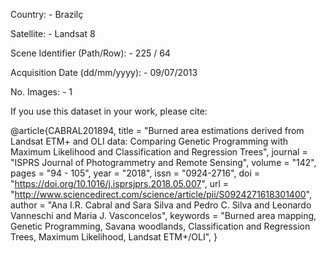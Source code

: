 Country:
	- Brazilç

Satellite:
	- Landsat 8

Scene Identifier (Path/Row):
	- 225 / 64

Acquisition Date (dd/mm/yyyy):
	- 09/07/2013

No. Images:
	- 1


If you use this dataset in your work, please cite:

@article{CABRAL201894,
title = "Burned area estimations derived from Landsat ETM+ and OLI data: Comparing Genetic Programming with Maximum Likelihood and Classification and Regression Trees",
journal = "ISPRS Journal of Photogrammetry and Remote Sensing",
volume = "142",
pages = "94 - 105",
year = "2018",
issn = "0924-2716",
doi = "https://doi.org/10.1016/j.isprsjprs.2018.05.007",
url = "http://www.sciencedirect.com/science/article/pii/S0924271618301400",
author = "Ana I.R. Cabral and Sara Silva and Pedro C. Silva and Leonardo Vanneschi and Maria J. Vasconcelos",
keywords = "Burned area mapping, Genetic Programming, Savana woodlands, Classification and Regression Trees, Maximum Likelihood, Landsat ETM+/OLI",
}